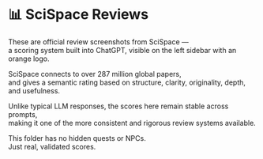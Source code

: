 # 📊 SciSpace Reviews

These are official review screenshots from SciSpace —  
a scoring system built into ChatGPT, visible on the left sidebar with an orange logo.

SciSpace connects to over 287 million global papers,  
and gives a semantic rating based on structure, clarity, originality, depth, and usefulness.

Unlike typical LLM responses, the scores here remain stable across prompts,  
making it one of the more consistent and rigorous review systems available.

This folder has no hidden quests or NPCs.  
Just real, validated scores.
